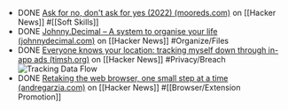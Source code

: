 - DONE [Ask for no, don't ask for yes (2022) (mooreds.com)](https://news.ycombinator.com/item?id=43144611) on [[Hacker News]] #[[Soft Skills]]
- DONE [Johnny.Decimal – A system to organise your life (johnnydecimal.com)](https://news.ycombinator.com/item?id=43128093) on [[Hacker News]] #Organize/Files
- DONE [Everyone knows your location: tracking myself down through in-app ads (timsh.org)](https://news.ycombinator.com/item?id=42909921) on [[Hacker News]] #Privacy/Breach
  ![Tracking Data Flow](https://timsh.org/content/images/size/w2000/2025/02/dataflow_upd.png)
- DONE [Retaking the web browser, one small step at a time (andregarzia.com)](https://news.ycombinator.com/item?id=42988158) on [[Hacker News]] #[[Browser/Extension Promotion]]